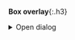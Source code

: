   **Box overlay**{:.h3}<br>

  <details class="details-reset details-overlay details-overlay-dark">
    <summary class="btn" aria-haspopup="dialog">Open dialog</summary>
    <details-dialog class="Box Box--overlay d-flex flex-column anim-fade-in fast">
      <div class="Box-header">
        <button class="Box-btn-octicon btn-octicon float-right" type="button" aria-label="Close dialog" data-close-dialog>
          <!-- <%= octicon "x" %> -->
          <svg class="octicon octicon-x" viewBox="0 0 12 16" version="1.1" width="12" height="16" aria-hidden="true"><path fill-rule="evenodd" d="M7.48 8l3.75 3.75-1.48 1.48L6 9.48l-3.75 3.75-1.48-1.48L4.52 8 .77 4.25l1.48-1.48L6 6.52l3.75-3.75 1.48 1.48L7.48 8z"></path></svg>
        </button>
        <h3 class="Box-title">Box title</h3>
      </div>
      <div class="overflow-auto">
        <div class="Box-body overflow-auto">
          <p>
            The quick brown fox jumps over the lazy dog and feels as if he were in the seventh heaven of typography together with Hermann Zapf, the most famous artist of the...
          </p>
        </div>
        <ul>
          <li class="Box-row">
            <img class="avatar v-align-middle mr-2" src="https://avatars.githubusercontent.com/broccolini?s=48" alt="broccolini" width="24" height="24">
            @broccolini
          </li>
          <li class="Box-row border-bottom">
            <img class="avatar v-align-middle mr-2" src="https://avatars.githubusercontent.com/jonrohan?s=48" alt="jonrohan" width="24" height="24">
            @jonrohan
          </li>
          <li class="Box-row border-bottom">
            <img class="avatar v-align-middle mr-2" src="https://avatars.githubusercontent.com/shawnbot?s=48" alt="shawnbot" width="24" height="24">
            @shawnbot
          </li>
        </ul>
      </div>
      <div class="Box-footer">
        <button type="button" class="btn btn-block" data-close-dialog>Okidoki</button>
      </div>
    </details-dialog>
  </details>

  <!-- Temporary overrides (don't use in production) -->
  <style> .frame-example { min-height: 500px; } </style>
  <link href="https://unpkg.com/@github/details-dialog-element/dist/index.css" rel="stylesheet" />
